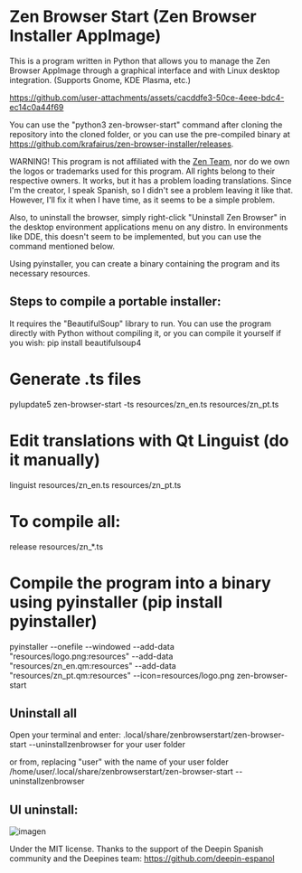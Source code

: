 # Zen Browser Start (Zen Browser Installer AppImage)
This is a program written in Python that allows you to manage the Zen Browser AppImage through a graphical interface and with Linux desktop integration. (Supports Gnome, KDE Plasma, etc.)

https://github.com/user-attachments/assets/cacddfe3-50ce-4eee-bdc4-ec14c0a44f69

You can use the "python3 zen-browser-start" command after cloning the repository into the cloned folder, or you can use the pre-compiled binary at https://github.com/krafairus/zen-browser-installer/releases.

WARNING!
This program is not affiliated with the [Zen Team](https://zen-browser.app/about/), nor do we own the logos or trademarks used for this program. All rights belong to their respective owners. It works, but it has a problem loading translations. Since I'm the creator, I speak Spanish, so I didn't see a problem leaving it like that. However, I'll fix it when I have time, as it seems to be a simple problem.

Also, to uninstall the browser, simply right-click "Uninstall Zen Browser" in the desktop environment applications menu on any distro. In environments like DDE, this doesn't seem to be implemented, but you can use the command mentioned below.

Using pyinstaller, you can create a binary containing the program and its necessary resources.

## Steps to compile a portable installer:
It requires the "BeautifulSoup" library to run. You can use the program directly with Python without compiling it, or you can compile it yourself if you wish:
pip install beautifulsoup4

# Generate .ts files
pylupdate5 zen-browser-start -ts resources/zn_en.ts resources/zn_pt.ts

# Edit translations with Qt Linguist (do it manually)
linguist resources/zn_en.ts resources/zn_pt.ts

# To compile all:
release resources/zn_*.ts

# Compile the program into a binary using pyinstaller (pip install pyinstaller)
pyinstaller --onefile --windowed --add-data "resources/logo.png:resources" --add-data "resources/zn_en.qm:resources" --add-data "resources/zn_pt.qm:resources" --icon=resources/logo.png zen-browser-start

## Uninstall all
Open your terminal and enter:
.local/share/zenbrowserstart/zen-browser-start --uninstallzenbrowser
for your user folder

or from, replacing "user" with the name of your user folder
/home/user/.local/share/zenbrowserstart/zen-browser-start --uninstallzenbrowser

## UI uninstall:
![imagen](https://github.com/user-attachments/assets/b97bf332-c2af-4273-afd2-2989a7d3548c)


Under the MIT license.
Thanks to the support of the Deepin Spanish community and the Deepines team: https://github.com/deepin-espanol
